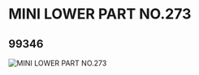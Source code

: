 # MINI LOWER PART NO.273
## 99346
![MINI LOWER PART NO.273](https://lc-www-live-s.legocdn.com/media/bricks/5/2/4650487.jpg)